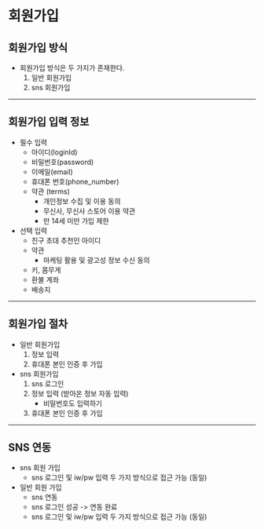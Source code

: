 # 회원가입

## 회원가입 방식
- 회원가입 방식은 두 가지가 존재한다.
  1. 일반 회원가입
  2. sns 회원가입

---

## 회원가입 입력 정보
- 필수 입력
  - 아이디(loginId)
  - 비밀번호(password)
  - 이메일(email)
  - 휴대폰 번호(phone_number)
  - 약관 (terms)
    - 개인정보 수집 및 이용 동의
    - 무신사, 무신사 스토어 이용 약관
    - 만 14세 미만 가입 제한
- 선택 입력
  - 친구 초대 추천인 아이디
  - 약관
    - 마케팅 활용 및 광고성 정보 수신 동의
  - 키, 몸무게
  - 환불 계좌
  - 배송지

---

## 회원가입 절차
- 일반 회원가입
  1. 정보 입력
  2. 휴대폰 본인 인증 후 가입
- sns 회원가입
  1. sns 로그인
  2. 정보 입력 (받아온 정보 자동 입력)
     - 비밀번호도 입력하기
  3. 휴대폰 본인 인증 후 가입

---

## SNS 연동
- sns 회원 가입
  - sns 로그인 및 iw/pw 입력 두 가지 방식으로 접근 가능 (동일)
- 일반 회원 가입
  - sns 연동
  - sns 로그인 성공 -> 연동 완료
  - sns 로그인 및 iw/pw 입력 두 가지 방식으로 접근 가능 (동일)